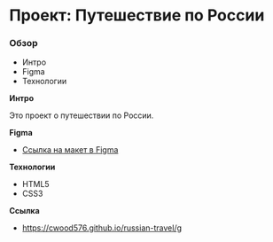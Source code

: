 # Проект: Путешествие по России

### Обзор
* Интро
* Figma
* Технологии

**Интро**

Это проект о путешествии по России.

**Figma**

* [Ссылка на макет в Figma](https://www.figma.com/file/5S2WSbEFL6awjVWJ0NWL8Q/Sprint-3_-Russia-_-desktop-mobile?node-id=28503%3A0)

**Технологии**
* HTML5
* CSS3

**Ссылка**
* https://cwood576.github.io/russian-travel/g
